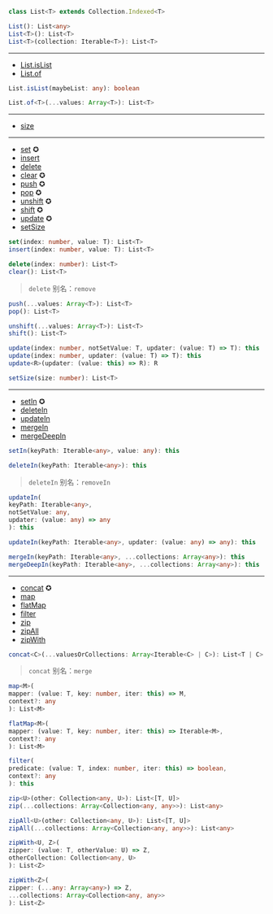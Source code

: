 ```ts
class List<T> extends Collection.Indexed<T>
```

```ts
List(): List<any>
List<T>(): List<T>
List<T>(collection: Iterable<T>): List<T>
```

---

- [List.isList](https://facebook.github.io/immutable-js/docs/#/List/isList)
- [List.of](https://facebook.github.io/immutable-js/docs/#/List/of)

```ts
List.isList(maybeList: any): boolean
```

```ts
List.of<T>(...values: Array<T>): List<T>
```

---

- [size](https://facebook.github.io/immutable-js/docs/#/List/size)

---

- [set](https://facebook.github.io/immutable-js/docs/#/List/set) ✪
- [insert](https://facebook.github.io/immutable-js/docs/#/List/insert)
- [delete](https://facebook.github.io/immutable-js/docs/#/List/delete)
- [clear](https://facebook.github.io/immutable-js/docs/#/List/clear) ✪
- [push](https://facebook.github.io/immutable-js/docs/#/List/push) ✪
- [pop](https://facebook.github.io/immutable-js/docs/#/List/pop) ✪
- [unshift](https://facebook.github.io/immutable-js/docs/#/List/unshift) ✪
- [shift](https://facebook.github.io/immutable-js/docs/#/List/shift) ✪
- [update](https://facebook.github.io/immutable-js/docs/#/List/update) ✪
- [setSize](https://facebook.github.io/immutable-js/docs/#/List/setSize)

```ts
set(index: number, value: T): List<T>
insert(index: number, value: T): List<T>
```

```ts
delete(index: number): List<T>
clear(): List<T>
```

> `delete` 别名：`remove`

```ts
push(...values: Array<T>): List<T>
pop(): List<T>
```

```ts
unshift(...values: Array<T>): List<T>
shift(): List<T>
```

```ts
update(index: number, notSetValue: T, updater: (value: T) => T): this
update(index: number, updater: (value: T) => T): this
update<R>(updater: (value: this) => R): R
```

```ts
setSize(size: number): List<T>
```

---

- [setIn](https://facebook.github.io/immutable-js/docs/#/List/setIn) ✪
- [deleteIn](https://facebook.github.io/immutable-js/docs/#/List/deleteIn)
- [updateIn](https://facebook.github.io/immutable-js/docs/#/List/updateIn)
- [mergeIn](https://facebook.github.io/immutable-js/docs/#/List/mergeIn)
- [mergeDeepIn](https://facebook.github.io/immutable-js/docs/#/List/mergeDeepIn)

```ts
setIn(keyPath: Iterable<any>, value: any): this
```

```ts
deleteIn(keyPath: Iterable<any>): this
```

> `deleteIn` 别名：`removeIn`

```ts
updateIn(
keyPath: Iterable<any>,
notSetValue: any,
updater: (value: any) => any
): this

updateIn(keyPath: Iterable<any>, updater: (value: any) => any): this
```

```ts
mergeIn(keyPath: Iterable<any>, ...collections: Array<any>): this
mergeDeepIn(keyPath: Iterable<any>, ...collections: Array<any>): this
```

---

- [concat](https://facebook.github.io/immutable-js/docs/#/List/concat) ✪
- [map](https://facebook.github.io/immutable-js/docs/#/List/map)
- [flatMap](https://facebook.github.io/immutable-js/docs/#/List/flatMap)
- [filter](https://facebook.github.io/immutable-js/docs/#/List/filter)
- [zip](https://facebook.github.io/immutable-js/docs/#/List/zip)
- [zipAll](https://facebook.github.io/immutable-js/docs/#/List/zipAll)
- [zipWith](https://facebook.github.io/immutable-js/docs/#/List/zipWith)

```ts
concat<C>(...valuesOrCollections: Array<Iterable<C> | C>): List<T | C>
```

> `concat` 别名：`merge`

```ts
map<M>(
mapper: (value: T, key: number, iter: this) => M,
context?: any
): List<M>
```

```ts
flatMap<M>(
mapper: (value: T, key: number, iter: this) => Iterable<M>,
context?: any
): List<M>
```

```ts
filter(
predicate: (value: T, index: number, iter: this) => boolean,
context?: any
): this
```

```ts
zip<U>(other: Collection<any, U>): List<[T, U]>
zip(...collections: Array<Collection<any, any>>): List<any>

zipAll<U>(other: Collection<any, U>): List<[T, U]>
zipAll(...collections: Array<Collection<any, any>>): List<any>

zipWith<U, Z>(
zipper: (value: T, otherValue: U) => Z,
otherCollection: Collection<any, U>
): List<Z>

zipWith<Z>(
zipper: (...any: Array<any>) => Z,
...collections: Array<Collection<any, any>>
): List<Z>
```
